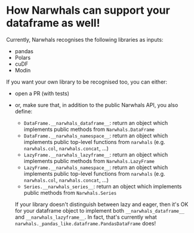 # How Narwhals can support your dataframe as well!

Currently, Narwhals recognises the following libraries as inputs:

- pandas
- Polars
- cuDF
- Modin

If you want your own library to be recognised too, you can either:

- open a PR (with tests)
- or, make sure that, in addition to the public Narwhals API, you also define:

  - `DataFrame.__narwhals_dataframe__`: return an object which implements public methods
    from `Narwhals.DataFrame`
  - `DataFrame.__narwhals_namespace__`: return an object which implements public top-level
    functions from `narwhals` (e.g. `narwhals.col`, `narwhals.concat`, ...)
  - `LazyFrame.__narwhals_lazyframe__`: return an object which implements public methods
    from `Narwhals.LazyFrame`
  - `LazyFrame.__narwhals_namespace__`: return an object which implements public top-level
    functions from `narwhals` (e.g. `narwhals.col`, `narwhals.concat`, ...)
  - `Series.__narwhals_series__`: return an object which implements public methods
    from `Narwhals.Series`

  If your library doesn't distinguish between lazy and eager, then it's OK for your dataframe
  object to implement both `__narwhals_dataframe__` and `__narwhals_lazyframe__`. In fact,
  that's currently what `narwhals._pandas_like.dataframe.PandasDataFrame` does!
